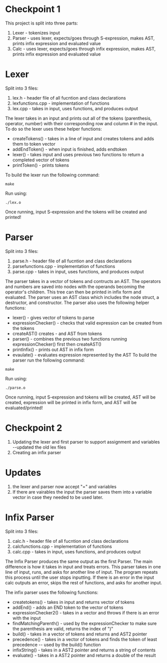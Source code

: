 # Checkpoint 1

This project is split into three parts:
1. Lexer - tokenizes input
2. Parser - uses lexer, expects/goes through S-expression, makes AST, prints infix expression and evaluated value
3. Calc - uses lexer, expects/goes through infix expression, makes AST, prints infix expression and evaluated value
   
# Lexer 
Split into 3 files:
1. lex.h - header file of all fucntion and class declarations
2. lexfunctions.cpp - implementation of functions
3. lex.cpp - takes in input, uses functions, and produces output

The lexer takes in an input and prints out all of the tokens (parenthesis, operator, number) with their corresponding row and column # in the input. To do so the lexer uses these helper functions:
- createTokens() - takes in a line of input and creates tokens and adds them to token vector
- addEndToken() - when input is finished, adds endtoken
- lexer() - takes input and uses previous two functions to return a completed vector of tokens
- printToken() - prints tokens

To build the lexer run the following command:
```
make
```
Run using:
```
./lex.o
```
Once running, input S-expression and the tokens will be created and printed!


# Parser 
Split into 3 files: 
1. parse.h - header file of all fucntion and class declarations
2. parsefunctions.cpp - implementation of functions
3. parse.cpp - takes in input, uses functions, and produces output
   
The parser takes in a vector of tokens and contructs an AST. The operators and numbers are saved into nodes with the operands becoming the operator's children. This tree can then be printed in infix form and evaluated. The parser uses an AST class which includes the node struct, a destructor, and constructor. The parser also uses the following helper functions:

- lexer() - gives vector of tokens to parse
- expressionChecker() - checks that valid expression can be created from the tokens
- createAST() creates - and AST from tokens
- parser() - combines the previous two functions running expressionChecker() first then createAST()
- printInfix() - prints out AST in infix form
- evaulate() - evaluates expression represented by the AST
To build the parser run the following command:
```
make
```
Run using:
```
./parse.o
```
Once running, input S-expression and tokens will be created, AST will be created, expression will be printed in infix form, and AST will be evaluated/printed!

# Checkpoint 2 
1. Updating the lexer and first parser to support assignment and variables --updated the old lex files
2. Creating an infix parser

# Updates 
1. the lexer and parser now accept "=" and variables
2. If there are vairables the input the parser saves them into a variable vector in case they needed to be used later.

# Infix Parser
Split into 3 files:
1. calc.h - header file of all fucntion and class declarations
2. calcfunctions.cpp - implementation of functions
3. calc.cpp - takes in input, uses functions, and produces output

The Infix Parser produces the same output as the first Parser. The main difference is how it takes in input and treats errors. This parser takes in one line of input, runs, and asks for another line of input. The program repeats this process until the user stops inputting. If there is an error in the input calc outputs an error, skips the rest of functions, and asks for another input. 

The infix parser uses the following functions:
- createtokens() - takes in input and returns vector of tokens
- addEnd() - adds an END token to the vector of tokens
- expressionChecker2() - takes in a vector and throws if there is an error with the input
- findMatchingParenth() - used by the expressionChecker to make sure the parenthesis are valid, returns the index of ")"
- build() - takes in a vector of tokens and returns and AST2 pointer
- precedence() - takes in a vector of tokens and finds the token of least precedence -- used by the build() function
- infixString() - takes in a AST2 pointer and returns a string of contents
- evaluate() - takes in a AST2 pointer and returns a double of the result



